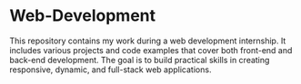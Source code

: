 # Web-Development
This repository contains my work during a web development internship. It includes various projects and code examples that cover both front-end and back-end development. The goal is to build practical skills in creating responsive, dynamic, and full-stack web applications.
